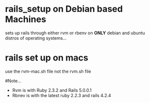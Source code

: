 # rails_setup on Debian based Machines
sets up rails through either rvm or rbenv on <b>ONLY</b> debian and ubuntu distros of operating systems...

# rails set up on macs
use the rvm-mac.sh file not the rvm.sh file

#Note...
<ul>
	<li>Rvm is with Ruby 2.3.2 and Rails 5.0.0.1 </li>
	<li>Rbnev is with the latest ruby 2.2.3 and rails 4.2.4</li>
</ul>
